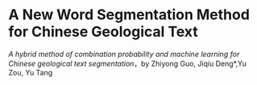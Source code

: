 # A New Word Segmentation Method for Chinese Geological Text
_A hybrid method of combination probability and machine learning for Chinese geological text segmentation_，by Zhiyong Guo, Jiqiu Deng*,Yu Zou, Yu Tang 
